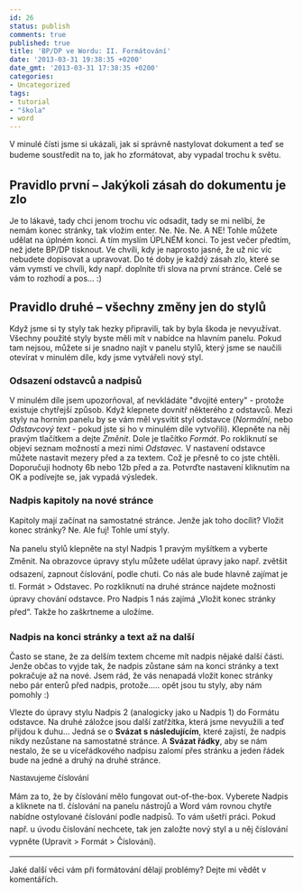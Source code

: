 ```yaml
---
id: 26
status: publish
comments: true
published: true
title: 'BP/DP ve Wordu: II. Formátování'
date: '2013-03-31 19:38:35 +0200'
date_gmt: '2013-03-31 17:38:35 +0200'
categories:
- Uncategorized
tags:
- tutorial
- "škola"
- word
---
```

<p>V minulé čísti jsme si ukázali, jak si správně nastylovat dokument a teď se budeme soustředit na to, jak ho zformátovat, aby vypadal trochu k světu. <span style="line-height: 1.6;"><br />
</span></p>
<h2>Pravidlo první – Jakýkoli zásah do dokumentu je zlo</h2>
<p>Je to lákavé, tady chci jenom trochu víc odsadit, tady se mi nelíbí, že nemám konec stránky, tak vložim enter. Ne. Ne. Ne. A NE! Tohle můžete udělat na úplném konci. A tím myslím ÚPLNÉM konci. To jest večer předtím, než jdete BP/DP tisknout. Ve chvíli, kdy je naprosto jasné, že už nic víc nebudete dopisovat a upravovat. Do té doby je každý zásah zlo, které se vám vymstí ve chvíli, kdy např. doplníte tři slova na první stránce. Celé se vám to rozhodí a pos… :)</p>
<h2>Pravidlo druhé – všechny změny jen do stylů</h2>
<p>Když jsme si ty styly tak hezky připravili, tak by byla škoda je nevyužívat. Všechny použité styly byste měli mít v nabídce na hlavním panelu. Pokud tam nejsou, můžete si je snadno najít v panelu stylů, který jsme se naučili otevírat v minulém díle, kdy jsme vytvářeli nový styl.</p>
<h3>Odsazení odstavců a nadpisů</h3>
<p>V minulém díle jsem upozorňoval, ať nevkládáte "dvojité entery" - protože existuje chytřejší způsob. Když klepnete dovnitř některého z odstavců. Mezi styly na horním panelu by se vám měl vysvítit styl odstavce (<em>Normální</em>, nebo <em>Odstavcový text</em> - pokud jste si ho v minulém díle vytvořili). Klepněte na něj pravým tlačítkem a dejte <em>Změnit</em>. Dole je tlačítko <em>Formát</em>. Po rokliknutí se objeví seznam možností a mezi nimi <em>Odstavec. </em>V nastavení odstavce můžete nastavit mezery před a za textem. Což je přesně to co jste chtěli. Doporučuji hodnoty 6b nebo 12b před a za. Potvrďte nastavení kliknutím na OK a podívejte se, jak vypadá výsledek.</p>
<h3>Nadpis kapitoly na nové stránce</h3>
<p>Kapitoly mají začínat na samostatné stránce. Jenže jak toho docílit? Vložit konec stránky? Ne. Ale fuj! Tohle umí styly.</p>
<p><span style="line-height: 1.6;">Na panelu stylů klepněte na styl Nadpis 1 pravým myšítkem a vyberte Změnit. Na obrazovce úpravy stylu můžete udělat úpravy jako např. zvětšit odsazení, zapnout číslování, podle chuti. Co nás ale bude hlavně zajímat je tl. Formát &gt; Odstavec. Po rozkliknutí na druhé stránce najdete možnosti úpravy chování odstavce. Pro Nadpis 1 nás zajímá „Vložit konec stránky před“. Takže ho zaškrtneme a uložíme.</span></p>
<h3>Nadpis na konci stránky a text až na další</h3>
<p>Často se stane, že za delším textem chceme mít nadpis nějaké další části. Jenže občas to vyjde tak, že nadpis zůstane sám na konci stránky a text pokračuje až na nové. Jsem rád, že vás nenapadá vložit konec stránky nebo pár enterů před nadpis, protože..... opět jsou tu styly, aby nám pomohly :)</p>
<p>Vlezte do úpravy stylu Nadpis 2 (analogicky jako u Nadpis 1) do Formátu odstavce. Na druhé záložce jsou další zatřžítka, která jsme nevyužili a teď přijdou k duhu… Jedná se o <strong>Svázat s následujícím</strong>, které zajistí, že nadpis nikdy nezůstane na samostatné stránce. A <strong>Svázat řádky</strong>, aby se nám nestalo, že se u víceřádkového nadpisu zalomí přes stránku a jeden řádek bude na jedné a druhý na druhé stránce.</p>
<p><span style="font-family: sans-serif; line-height: 1.3;">Nastavujeme číslování</span></p>
<p>Mám za to, že by číslování mělo fungovat out-of-the-box. Vyberete Nadpis a kliknete na tl. číslování na panelu nástrojů a Word vám rovnou chytře nabídne ostylované číslování podle nadpisů. <span style="line-height: 1.6;">To vám ušetří práci. Pokud např. u úvodu číslování nechcete, tak jen založte nový styl a u něj číslování vypněte (Upravit &gt; Formát &gt; Číslování).</span></p>
<hr />
<p>Jaké další věci vám při formátování dělají problémy? Dejte mi vědět v komentářích.</p>
